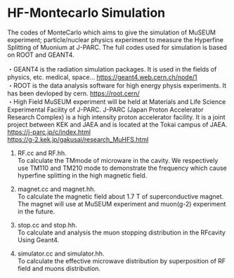 # HF-Montecarlo Simulation
The codes of MonteCarlo which aims to give the simulation of MuSEUM experiment; particle/nuclear physics experiment to measure the Hyperfine Splitting of Muonium at J-PARC. The full codes used for simulation is based on ROOT and GEANT4.<br>

・GEANT4 is the radiation simulation packages. It is used in the fields of physics, etc. medical, space...
https://geant4.web.cern.ch/node/1<br>
・ROOT is the data analysis software for high energy physis experiments. It has been devloped by cern.
https://root.cern/<br> 
・High Field MuSEUM experiment will be held at Materials and Life Science Experimental Facility of J-PARC. J-PARC (Japan Proton Accelerator Research Complex) is a high intensity proton accelerator facility. It is a joint project between KEK and JAEA and is located at the Tokai campus of JAEA.  
https://j-parc.jp/c/index.html<br>
https://g-2.kek.jp/gakusai/research_MuHFS.html

1. RF.cc and RF.hh.<br>
To calculate the TMmode of microware in the cavity. We respectively use TM110 and TM210 mode to demonstrate the frequency which cause hyperfine splitting in the high magnetic field.

2. magnet.cc and magnet.hh.<br>
To calculate the magnetic field about 1.7 T of superconductive magnet. The magnet will use at MuSEUM experiment and muon(g-2) experiment in the future.

3. stop.cc and stop.hh.<br>
To calculate and analysis the muon stopping distribution in the RFcavity Using Geant4. 

4. simulator.cc and simulator.hh.<br>
To calculate the effective microwave distribution by superposition of RF field and muons distribution.
